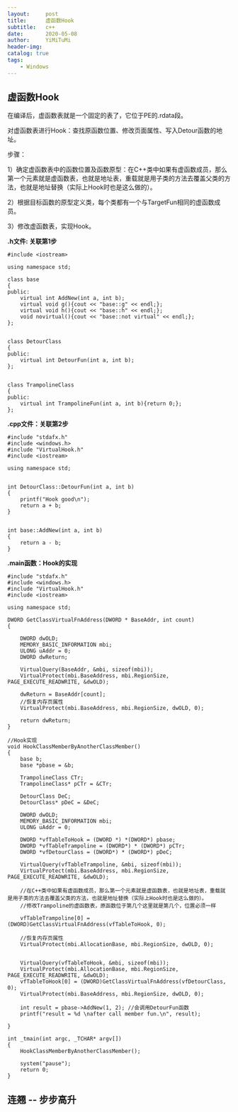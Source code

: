 ```yaml
---
layout:     post
title:      虚函数Hook
subtitle:   c++
date:       2020-05-08
author:     YiMiTuMi
header-img: 
catalog: true
tags:
    - Windows
---
```


## 虚函数Hook

在编译后，虚函数表就是一个固定的表了，它位于PE的.rdata段。

对虚函数表进行Hook：查找原函数位置、修改页面属性、写入Detour函数的地址。

步骤：

1）确定虚函数表中的函数位置及函数原型：在C++类中如果有虚函数成员，那么第一个元素就是虚函数表，也就是地址表，重载就是用子类的方法去覆盖父类的方法，也就是地址替换（实际上Hook时也是这么做的）。

2）根据目标函数的原型定义类，每个类都有一个与TargetFun相同的虚函数成员。

3）修改虚函数表，实现Hook。

**.h文件: 关联第1步**

	#include <iostream>
	
	using namespace std;
	
	class base
	{
	public:
		virtual int AddNew(int a, int b);
		virtual void g(){cout << "base::g" << endl;};
		virtual void h(){cout << "base::h" << endl;};
		void novirtual(){cout << "base::not virtual" << endl;};
	};
	
	
	class DetourClass
	{
	public:
		virtual int DetourFun(int a, int b);
	};
	
	
	class TrampolineClass
	{
	public:
		virtual int TrampolineFun(int a, int b){return 0;};
	};


**.cpp文件：关联第2步**

	#include "stdafx.h"
	#include <windows.h>
	#include "VirtualHook.h"
	#include <iostream>
	
	using namespace std;
	
	
	int DetourClass::DetourFun(int a, int b)
	{
		printf("Hook good\n");
		return a + b;
	}
	
	
	int base::AddNew(int a, int b)
	{
		return a - b;
	}


**.main函数：Hook的实现**

	#include "stdafx.h"
	#include <windows.h>
	#include "VirtualHook.h"
	#include <iostream>
	
	using namespace std;
	
	DWORD GetClassVirtualFnAddress(DWORD * BaseAddr, int count)
	{
	
		DWORD dwOLD;
		MEMORY_BASIC_INFORMATION mbi;
		ULONG uAddr = 0;
		DWORD dwReturn;
	
		VirtualQuery(BaseAddr, &mbi, sizeof(mbi));
		VirtualProtect(mbi.BaseAddress, mbi.RegionSize, PAGE_EXECUTE_READWRITE, &dwOLD);
	
		dwReturn = BaseAddr[count];
		//恢复内存页属性
		VirtualProtect(mbi.BaseAddress, mbi.RegionSize, dwOLD, 0);
	
		return dwReturn;		
	}
	
	//Hook实现
	void HookClassMemberByAnotherClassMember()
	{
		base b;
		base *pbase = &b;
		
		TrampolineClass CTr;
		TrampolineClass* pCTr = &CTr;
	
		DetourClass DeC;
		DetourClass* pDeC = &DeC;
	
		DWORD dwOLD;
		MEMORY_BASIC_INFORMATION mbi;
		ULONG uAddr = 0;
	
		DWORD *vfTableToHook = (DWORD *) *(DWORD*) pbase;
		DWORD *vfTableTrampoline = (DWORD*) * (DWORD*) pCTr;
		DWORD *vfDetourClass = (DWORD*) * (DWORD*) pDeC;
	
		VirtualQuery(vfTableTrampoline, &mbi, sizeof(mbi));
		VirtualProtect(mbi.BaseAddress, mbi.RegionSize, PAGE_EXECUTE_READWRITE, &dwOLD);
	
		//在C++类中如果有虚函数成员，那么第一个元素就是虚函数表，也就是地址表，重载就是用子类的方法去覆盖父类的方法，也就是地址替换（实际上Hook时也是这么做的）。
		//修改Trampoline的虚函数表，原函数位于第几个这里就是第几个，位置必须一样
	
		vfTableTrampoline[0] = (DWORD)GetClassVirtualFnAddress(vfTableToHook, 0);
		
		//恢复内存页属性
		VirtualProtect(mbi.AllocationBase, mbi.RegionSize, dwOLD, 0);
	
	
		VirtualQuery(vfTableToHook, &mbi, sizeof(mbi));
		VirtualProtect(mbi.AllocationBase, mbi.RegionSize, PAGE_EXECUTE_READWRITE, &dwOLD);
		vfTableToHook[0] = (DWORD)GetClassVirtualFnAddress(vfDetourClass, 0);
		VirtualProtect(mbi.BaseAddress, mbi.RegionSize, dwOLD, 0);
	
		int result = pbase->AddNew(1, 2); //会调用DetourFun函数
		printf("result = %d \nafter call member fun.\n", result);
	
	}
	
	int _tmain(int argc, _TCHAR* argv[])
	{
		HookClassMemberByAnotherClassMember();
	
		system("pause");
		return 0;
	}


## 连翘 -- 步步高升